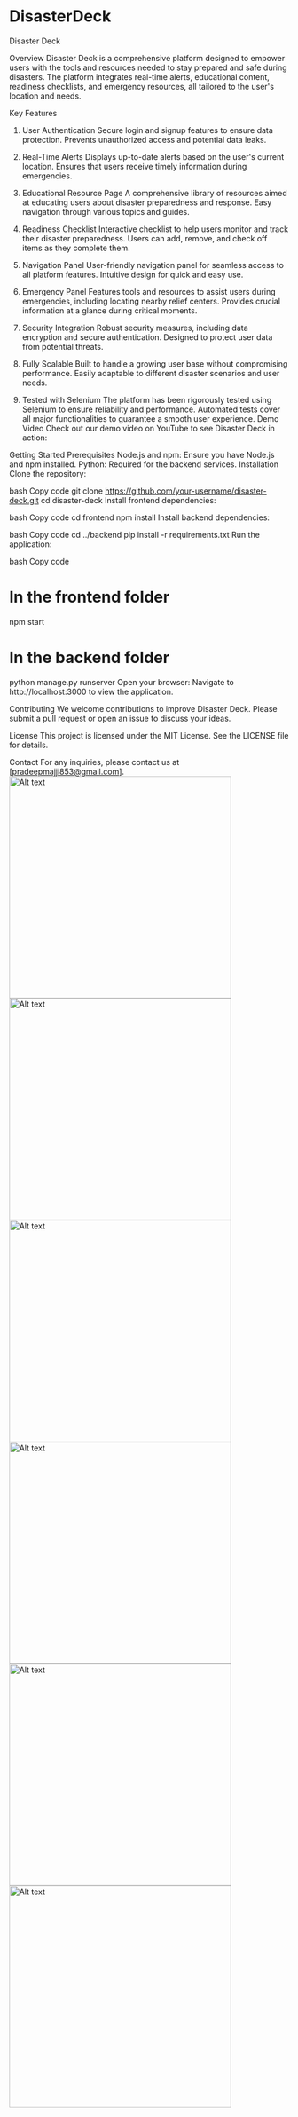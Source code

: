# DisasterDeck
Disaster Deck

Overview
Disaster Deck is a comprehensive platform designed to empower users with the tools and resources needed to stay prepared and safe during disasters. The platform integrates real-time alerts, educational content, readiness checklists, and emergency resources, all tailored to the user's location and needs.

Key Features
1. User Authentication
Secure login and signup features to ensure data protection.
Prevents unauthorized access and potential data leaks.
2. Real-Time Alerts
Displays up-to-date alerts based on the user's current location.
Ensures that users receive timely information during emergencies.

3. Educational Resource Page
A comprehensive library of resources aimed at educating users about disaster preparedness and response.
Easy navigation through various topics and guides.

4. Readiness Checklist
Interactive checklist to help users monitor and track their disaster preparedness.
Users can add, remove, and check off items as they complete them.

5. Navigation Panel
User-friendly navigation panel for seamless access to all platform features.
Intuitive design for quick and easy use.
6. Emergency Panel
Features tools and resources to assist users during emergencies, including locating nearby relief centers.
Provides crucial information at a glance during critical moments.

7. Security Integration
Robust security measures, including data encryption and secure authentication.
Designed to protect user data from potential threats.
8. Fully Scalable
Built to handle a growing user base without compromising performance.
Easily adaptable to different disaster scenarios and user needs.
9. Tested with Selenium
The platform has been rigorously tested using Selenium to ensure reliability and performance.
Automated tests cover all major functionalities to guarantee a smooth user experience.
Demo Video
Check out our demo video on YouTube to see Disaster Deck in action:


Getting Started
Prerequisites
Node.js and npm: Ensure you have Node.js and npm installed.
Python: Required for the backend services.
Installation
Clone the repository:

bash
Copy code
git clone https://github.com/your-username/disaster-deck.git
cd disaster-deck
Install frontend dependencies:

bash
Copy code
cd frontend
npm install
Install backend dependencies:

bash
Copy code
cd ../backend
pip install -r requirements.txt
Run the application:

bash
Copy code
# In the frontend folder
npm start

# In the backend folder
python manage.py runserver
Open your browser:
Navigate to http://localhost:3000 to view the application.

Contributing
We welcome contributions to improve Disaster Deck. Please submit a pull request or open an issue to discuss your ideas.

License
This project is licensed under the MIT License. See the LICENSE file for details.

Contact
For any inquiries, please contact us at [pradeepmajji853@gmail.com].
<img src="C:\Users\majji\OneDrive\Pictures\Screenshots\Screenshot 2024-08-11 111516.png" alt="Alt text" width="400">
<img src="C:\Users\majji\OneDrive\Pictures\Screenshots\Screenshot 2024-08-11 111528.png" alt="Alt text" width="400">
<img src="C:\Users\majji\OneDrive\Pictures\Screenshots\Screenshot 2024-08-11 112019.png" alt="Alt text" width="400">
<img src="C:\Users\majji\OneDrive\Pictures\Screenshots\Screenshot 2024-08-11 112029.png" alt="Alt text" width="400">
<img src="C:\Users\majji\OneDrive\Pictures\Screenshots\Screenshot 2024-08-11 112047.png" alt="Alt text" width="400">
<img src="C:\Users\majji\OneDrive\Pictures\Screenshots\Screenshot 2024-08-11 112102.png" alt="Alt text" width="400">

